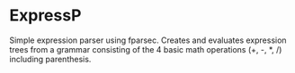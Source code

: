# ExpressP #

Simple expression parser using fparsec. Creates and evaluates expression trees from a grammar consisting of the 4 basic math operations (+, -, *, /) including parenthesis.